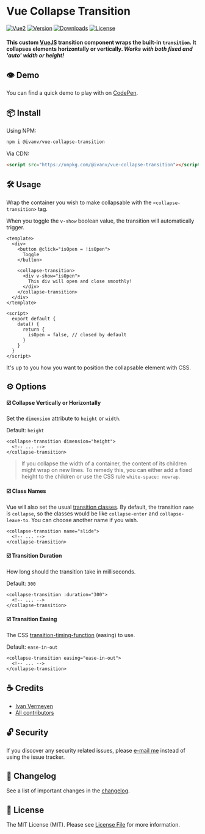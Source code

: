 # Vue Collapse Transition

[![Vue2](https://img.shields.io/badge/vue-2.x-brightgreen.svg)](https://vuejs.org/)
[![Version](https://img.shields.io/npm/v/@ivanv/vue-collapse-transition.svg)](https://npmjs.com/package/@ivanv/vue-collapse-transition)
[![Downloads](https://img.shields.io/npm/dt/@ivanv/vue-collapse-transition.svg)](https://npmjs.com/package/@ivanv/vue-collapse-transition)
[![License](https://img.shields.io/npm/l/@ivanv/vue-collapse-transition.svg)](https://choosealicense.com/licenses/mit/)

#### This custom [VueJS]([https://vuejs.org](https://vuejs.org/)) transition component wraps the built-in `transition`. It collapses elements horizontally or vertically. *Works with both fixed and 'auto' width or height!*

## 👁 Demo

You can find a quick demo to play with on [CodePen](https://codepen.io/ivanvermeyen/pen/LaXJKa).

## 📦 Install

Using NPM:

```bash
npm i @ivanv/vue-collapse-transition
```

Via CDN:

```html
<script src="https://unpkg.com/@ivanv/vue-collapse-transition"></script>
```

## 🛠 Usage

Wrap the container you wish to make collapsable with the `<collapse-transition>` tag.

When you toggle the `v-show` boolean value, the transition will automatically trigger.

```vue
<template>
  <div>
    <button @click="isOpen = !isOpen">
      Toggle
    </button>
    
    <collapse-transition>
      <div v-show="isOpen">
        This div will open and close smoothly!
      </div>
    </collapse-transition>
  </div>
</template>

<script>
  export default {
    data() {
      return {
        isOpen = false, // closed by default
      }
    }
  }
</script>
```

It's up to you how you want to position the collapsable element with CSS.

## ⚙️ Options

#### ☑️ Collapse Vertically or Horizontally

Set the `dimension` attribute to `height` or `width`.

Default: `height`

```vue
<collapse-transition dimension="height">
  <!-- ... -->
</collapse-transition>
```

> If you collapse the width of a container, the content of its children might wrap on new lines. To remedy this, you can either add a fixed height to the children or use the CSS rule `white-space: nowrap`.

#### ☑️ Class Names

Vue will also set the usual [transition classes](<https://vuejs.org/v2/guide/transitions.html#Transition-Classes>). By default, the transition `name` is `collapse`, so the classes would be like `collapse-enter` and `collapse-leave-to`. You can choose another name if you wish.

```vue
<collapse-transition name="slide">
  <!-- ... -->
</collapse-transition>
```

#### ☑️ Transition Duration

How long should the transition take in milliseconds.

Default: `300`

```vue
<collapse-transition :duration="300">
  <!-- ... -->
</collapse-transition>
```

#### ☑️ Transition Easing

The CSS [transition-timing-function](<https://css-tricks.com/almanac/properties/t/transition-timing-function/>) (easing) to use.

Default: `ease-in-out`

```vue
<collapse-transition easing="ease-in-out">
  <!-- ... -->
</collapse-transition>
```

## ☕️ Credits

- [Ivan Vermeyen](https://byterider.io)
- [All contributors](../../contributors)

## 🔓 Security

If you discover any security related issues, please [e-mail me](mailto:ivan@codezero.be) instead of using the issue tracker.

## 📑 Changelog

See a list of important changes in the [changelog](CHANGELOG.md).

## 📜 License

The MIT License (MIT). Please see [License File](LICENSE.md) for more information.
